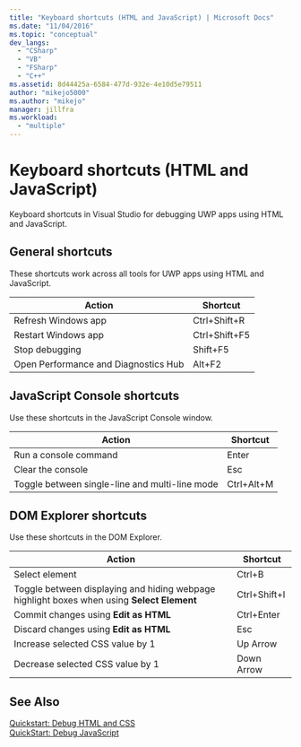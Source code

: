 ```yaml
---
title: "Keyboard shortcuts (HTML and JavaScript) | Microsoft Docs"
ms.date: "11/04/2016"
ms.topic: "conceptual"
dev_langs: 
  - "CSharp"
  - "VB"
  - "FSharp"
  - "C++"
ms.assetid: 8d44425a-6584-477d-932e-4e10d5e79511
author: "mikejo5000"
ms.author: "mikejo"
manager: jillfra
ms.workload: 
  - "multiple"
---
```

# Keyboard shortcuts (HTML and JavaScript)
  
 Keyboard shortcuts in Visual Studio for debugging UWP apps using HTML and JavaScript.  
  
## General shortcuts  
 These shortcuts work across all tools for UWP apps using HTML and JavaScript.  
  
|Action|Shortcut|  
|------------|--------------|  
|Refresh Windows app|Ctrl+Shift+R|  
|Restart Windows app|Ctrl+Shift+F5|  
|Stop debugging|Shift+F5|  
|Open Performance and Diagnostics Hub|Alt+F2|  
  
## JavaScript Console shortcuts  
 Use these shortcuts in the JavaScript Console window.  
  
|Action|Shortcut|  
|------------|--------------|  
|Run a console command|Enter|  
|Clear the console|Esc|  
|Toggle between single-line and multi-line mode|Ctrl+Alt+M|  
  
## DOM Explorer shortcuts  
 Use these shortcuts in the DOM Explorer.  
  
|Action|Shortcut|  
|------------|--------------|  
|Select element|Ctrl+B|  
|Toggle between displaying and hiding webpage highlight boxes when using **Select Element**|Ctrl+Shift+I|  
|Commit changes using **Edit as HTML**|Ctrl+Enter|  
|Discard changes using **Edit as HTML**|Esc|  
|Increase selected CSS value by 1|Up Arrow|  
|Decrease selected CSS value by 1|Down Arrow|  
  
## See Also  
 [Quickstart: Debug HTML and CSS](../debugger/quickstart-debug-html-and-css.md)   
 [QuickStart: Debug JavaScript](../debugger/quickstart-debug-javascript-using-the-console.md)